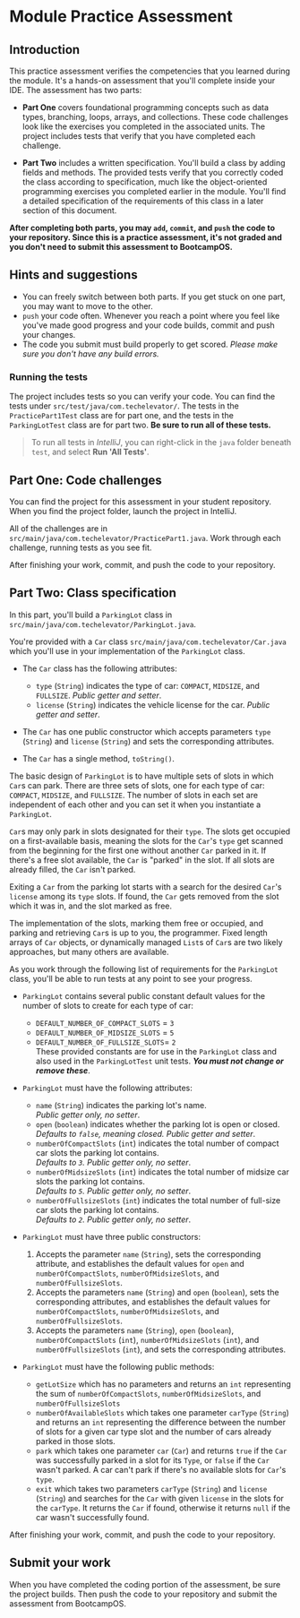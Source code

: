 # Module Practice Assessment

## Introduction

This practice assessment verifies the competencies that you learned during the module. It's a hands-on assessment that you'll complete inside your IDE. The assessment has two parts:

* **Part One** covers foundational programming concepts such as data types, branching, loops, arrays, and collections. These code challenges look like the exercises you completed in the associated units. The project includes tests that verify that you have completed each challenge.

* **Part Two** includes a written specification. You'll build a class by adding fields and methods. The provided tests verify that you correctly coded the class according to specification, much like the object-oriented programming exercises you completed earlier in the module. You'll find a detailed specification of the requirements of this class in a later section of this document.

**After completing both parts, you may `add`, `commit`, and `push` the code to your repository. Since this is a practice assessment, it's not graded and you don't need to submit this assessment to BootcampOS.**

## Hints and suggestions

* You can freely switch between both parts. If you get stuck on one part, you may want to move to the other.
* `push` your code often. Whenever you reach a point where you feel like you've made good progress and your code builds, commit and push your changes.
* The code you submit must build properly to get scored. _Please make sure you don't have any build errors._

### Running the tests

The project includes tests so you can verify your code. You can find the tests under `src/test/java/com.techelevator/`. The tests in the `PracticePart1Test` class are for part one, and the tests in the `ParkingLotTest` class are for part two. **Be sure to run all of these tests.**

> To run all tests in _IntelliJ_, you can right-click in the `java` folder beneath `test`, and select **Run 'All Tests'**.

## Part One: Code challenges

You can find the project for this assessment in your student repository. When you find the project folder, launch the project in IntelliJ.

All of the challenges are in `src/main/java/com.techelevator/PracticePart1.java`. Work through each challenge, running tests as you see fit.

After finishing your work, commit, and push the code to your repository.

## Part Two: Class specification

In this part, you'll build a `ParkingLot` class in `src/main/java/com.techelevator/ParkingLot.java`.

You're provided with a `Car` class `src/main/java/com.techelevator/Car.java` which you'll use in your implementation of the `ParkingLot` class.

* The `Car` class has the following attributes:
  * `type` (`String`) indicates the type of car: `COMPACT`, `MIDSIZE`, and `FULLSIZE`.  _Public getter and setter_.
  * `license` (`String`) indicates the vehicle license for the car.  _Public getter and setter_.

* The `Car` has one public constructor which accepts parameters `type` (`String`) and `license` (`String`) and sets the corresponding attributes.

* The `Car` has a single method, `toString()`.

The basic design of `ParkingLot` is to have multiple sets of slots in which `Car`s can park. There are three sets of slots, one for each type of car: `COMPACT`, `MIDSIZE`, and `FULLSIZE`. The number of slots in each set are independent of each other and you can set it when you instantiate a `ParkingLot`.

`Car`s may only park in slots designated for their `type`. The slots get occupied on a first-available basis, meaning the slots for the `Car`'s `type` get scanned from the beginning for the first one without another `Car` parked in it. If there's a free slot available, the `Car` is "parked" in the slot. If all slots are already filled, the `Car` isn't parked.

Exiting a `Car` from the parking lot starts with a search for the desired `Car`'s `license` among its `type` slots. If found, the `Car` gets removed from the slot which it was in, and the slot marked as free.

The implementation of the slots, marking them free or occupied, and parking and retrieving `Car`s is up to you, the programmer. Fixed length arrays of `Car` objects, or dynamically managed `List`s of `Car`s are two likely approaches, but many others are available.

As you work through the following list of requirements for the `ParkingLot` class, you'll be able to run tests at any point to see your progress.

* `ParkingLot` contains several public constant default values for the number of slots to create for each type of car:
  * `DEFAULT_NUMBER_OF_COMPACT_SLOTS` = `3`
  * `DEFAULT_NUMBER_OF_MIDSIZE_SLOTS` = `5`
  * `DEFAULT_NUMBER_OF_FULLSIZE_SLOTS`= `2`<br>These provided constants are for use in the `ParkingLot` class and also used in the `ParkingLotTest` unit tests. _**You must not change or remove these**_.

* `ParkingLot` must have the following attributes:
  * `name` (`String`) indicates the parking lot's name.<br>_Public getter only, no setter_.
  * `open` (`boolean`) indicates whether the parking lot is open or closed.<br>_Defaults to `false`, meaning closed. Public getter and setter_.
  * `numberOfCompactSlots` (`int`) indicates the total number of compact car slots the parking lot contains.<br>_Defaults to `3`. Public getter only, no setter_.
  * `numberOfMidsizeSlots` (`int`) indicates the total number of midsize car slots the parking lot contains.<br>_Defaults to `5`. Public getter only, no setter_.
  * `numberOfFullsizeSlots` (`int`) indicates the total number of full-size car slots the parking lot contains.<br>_Defaults to `2`. Public getter only, no setter_.

* `ParkingLot` must have three public constructors:
  1. Accepts the parameter `name` (`String`), sets the corresponding attribute, and establishes the default values for `open` and `numberOfCompactSlots`, `numberOfMidsizeSlots`, and `numberOfFullsizeSlots`.
  2. Accepts the parameters `name` (`String`) and `open` (`boolean`), sets the corresponding attributes, and establishes the default values for `numberOfCompactSlots`, `numberOfMidsizeSlots`, and `numberOfFullsizeSlots`.
  3. Accepts the parameters `name` (`String`), `open` (`boolean`), `numberOfCompactSlots` (`int`), `numberOfMidsizeSlots` (`int`), and `numberOfFullsizeSlots` (`int`), and sets the corresponding attributes.

* `ParkingLot` must have the following public methods:
  * `getLotSize` which has no parameters and returns an `int` representing the sum of `numberOfCompactSlots`, `numberOfMidsizeSlots`, and `numberOfFullsizeSlots`
  * `numberOfAvailableSlots` which takes one parameter `carType` (`String`) and returns an `int` representing the difference between the number of slots for a given car type slot and the number of cars already parked in those slots.
  * `park` which takes one parameter `car` (`Car`) and returns `true` if the `Car` was successfully parked in a slot for its `Type`, or `false` if the `Car` wasn't parked. A car can't park if there's no available slots for `Car`'s `type`.
  * `exit` which takes two parameters `carType` (`String`) and `license` (`String`) and searches for the `Car` with given `license` in the slots for the `carType`. It returns the `Car` if found, otherwise it returns `null` if the car wasn't successfully found.

After finishing your work, commit, and push the code to your repository.

## Submit your work

When you have completed the coding portion of the assessment, be sure the project builds. Then push the code to your repository and submit the assessment from BootcampOS.
